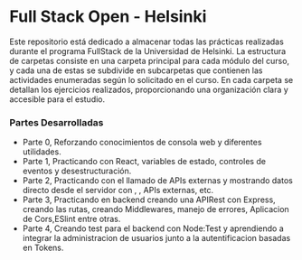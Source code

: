 # Full Stack Open - Helsinki

Este repositorio está dedicado a almacenar todas las prácticas realizadas durante el programa FullStack de la Universidad de Helsinki. La estructura de carpetas consiste en una carpeta principal para cada módulo del curso, y cada una de estas se subdivide en subcarpetas que contienen las actividades enumeradas según lo solicitado en el curso. En cada carpeta se detallan los ejercicios realizados, proporcionando una organización clara y accesible para el estudio.

### Partes Desarrolladas
- Parte 0, Reforzando conocimientos de consola web y diferentes utilidades. 
- Parte 1, Practicando con React, variables de estado, controles de eventos y desestructuración. 
- Parte 2, Practicando con el llamado de APIs externas y mostrando datos directo desde el servidor con <Axio>, <useEffect>, APIs externas, etc.
- Parte 3, Practicando en backend creando una APIRest con Express, creando las rutas, creando Middlewares, manejo de errores, Aplicacion de Cors,ESlint entre otras.
- Parte 4, Creando test para el backend con Node:Test y aprendiendo a integrar la administracion de usuarios junto a la autentificacion basadas en Tokens.

